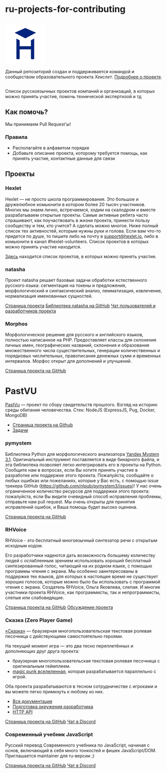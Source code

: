 # ru-projects-for-contributing

##

[![Hexlet Ltd. logo](https://raw.githubusercontent.com/Hexlet/assets/master/images/hexlet_logo128.png)](https://ru.hexlet.io/pages/about?utm_source=github&utm_medium=link&utm_campaign=ru-local-communities)

Данный репозиторий создан и поддерживается командой и сообществом образовательного проекта *Хекслет*. [Подробнее о проекте](https://ru.hexlet.io/pages/about?utm_source=github&utm_medium=link&utm_campaign=ru-local-communities).

##

Список русскоязычных проектов компаний и организаций, в которых можно принять участие, помочь технической экспертизой и тд

## Как помочь?

Мы принимаем Pull Request'ы!

### Правила

* Располагайте в алфавитом порядке
* Добавьте описание проекта, которому требуется помощь, как принять участие, контактные данные для связи

## Проекты

### Hexlet

Hexlet — не просто школа программирования. Это большое и дружелюбное комьюнити в котором более 20 тысяч участников. Многих мы знаем лично, встречаемся, ходим на скалодром и вместе разрабатываем открытые проекты. Самые активные ребята часто спрашивают, как поучаствовать в жизни проекта, принести пользу сообществу и тем, кто учится? А сделать можно многое. Ниже полный список тех активностей, которым нужны руки и голова. Если вам что-то придется по душе, то пишите либо на почту в support@hexlet.io, либо в комьюнити в канал #hexlet-volunteers. Список проектов в которых можно принять участие находится.

[Здесь](https://guides.hexlet.io/how-to-be-a-helpful-for-the-hexlet-community/) находится список проектов, в которых можно принять участие.

### natasha

Проект natasha решает базовые задачи обработки естественного русского языка: сегментация на токены и предложения, морфологический и синтаксический анализ, лемматизация, извлечение, нормализация именованных сущностей.

[Страница проекта](https://natasha.github.io/)
[Библиотека natasha на GitHub](https://github.com/natasha/natasha)
[Чат пользователей и разработчиков проекта](https://telegram.me/natural_language_processing)

### Morphos

Морфологическое решение для русского и английского языков, полностью написанное на PHP. Предоставляет классы для склонения личных имен, географических названий, склонения и образования множественного числа существительных, генерации количественных и порядковых числительных, правописания денежных сумм и временных интервалов. Морфос открыт для дополнений и улучшений.

[Страница проекта на GitHub](https://github.com/wapmorgan/Morphos)

# PastVU

[PastVu](https://pastvu.com/) — проект по сбору свидетельств прошлого. Взгляд на историю среды обитания человечества. Стек: NodeJS (ExpressJS, Pug, Docker, MongoDB)

* [Страница проекта на Github](https://github.com/PastVu/pastvu)
* [Задачи](https://github.com/PastVu/pastvu/issues)

### pymystem

Библиотека Python для морфологического анализатора [Yandex Mystem 3.1](http://api.yandex.ru/mystem). Оригинальный инструмент поставляется в виде бинарного файла, и эта библиотека позволяет легко интегрировать его в проекты на Python. Сообщите нам в вопросах, если Вы хотите принять участие в разработке или поддержке этого проекта.
Пожалуйста, сообщайте о любых ошибках или пожеланиях, которые у Вас есть, с помощью issue трекера GitHub (https://github.com/nlpub/pymystem3/issues)! У нас очень ограниченное количество ресурсов для поддержки этого проекта: пожалуйста, если Вы видите очевидный способ исправления проблемы, отправьте нам pull request. Мы очень открыты для принятия исправлений ошибок, и Ваша помощь будет высоко оценена.

[Страница проекта на GitHub](https://github.com/nlpub/pymystem3)

### RHVoice

RHVoice - это бесплатный многоязычный синтезатор речи с открытым исходным кодом.

Его разработчики надеются дать возможность большему количеству людей с ослабленным зрением использовать хороший бесплатный синтезированный голос, читающий на их родном языке, с помощью программы чтения с экрана. Мы особенно заинтересованы в поддержке тех языков, для которых в настоящее время не существует хороших голосов, которые можно было бы использовать с программой чтения с экрана.
Создатель RHVoice, Ольга Яковлева, слепая. И многие участники проекта RHVoice, как программисты, так и непрограммисты, слепые или слабовидящие.

[Страница проекта на GitHub](https://github.com/RHVoice/RHVoice)
[Обсуждение проекта](https://github.com/RHVoice/RHVoice/discussions)

### Сказка (Zero Player Game)

[«Сказка»](http://the-tale.org) — браузерная многопользовательская текстовая ролевая песочница с действующими самостоятельно героями.

На текущий момент игра — это два тесно переплетённых и дополняющих друг друга проекта:
- браузерная многопользовательская текстовая ролевая песочница с оригинальным геймплеем.
- [magic punk вселеленная](http://the-tale.org/folklore/posts/?tag_id=3), которая разрабатывается параллельно с игрой.

Оба проекта разрабатываются в тесном сотрудничестве с игроками и вы можете легко примкнуть к любому из них.
- [Вся документация](http://docs.the-tale.org)
- [Подготовка окружения разработчика](http://docs.the-tale.org/ru/latest/development/install.html)
- [HTTP API](http://docs.the-tale.org/ru/latest/external_api/index.html)

[Страница проекта на GitHub](https://github.com/the-tale)
[Чат в Discord](https://the-tale.org/chat)

### Современный учебник JavaScript

Русский перевод Современного учебника по JavaScript, начиная с основ, включающий в себя много тонкостей и фишек JavaScript/DOM.
Приглашается maintainer для ru-версии ;)

[Страница проекта на GitHub](https://github.com/javascript-tutorial/ru.javascript.info)
[Чат в Discord](https://discord.gg/X8yWNWpTQs)
